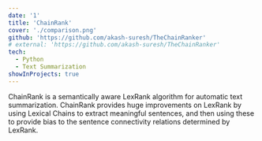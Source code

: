 ```yaml
---
date: '1'
title: 'ChainRank'
cover: './comparison.png'
github: 'https://github.com/akash-suresh/TheChainRanker'
# external: 'https://github.com/akash-suresh/TheChainRanker'
tech:
  - Python
  - Text Summarization
showInProjects: true
---
```


ChainRank is a semantically aware LexRank algorithm for automatic text summarization. ChainRank provides huge improvements on LexRank by using Lexical Chains to extract meaningful sentences, and then using these to provide bias to the sentence connectivity relations determined by LexRank.
